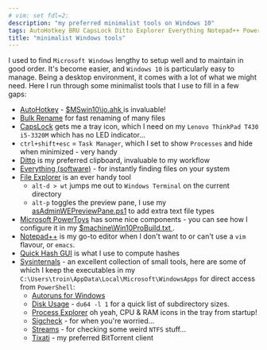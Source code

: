 ```yaml
---
# vim: set fdl=2:
description: "my preferred minimalist tools on Windows 10"
tags: AutoHotkey BRU CapsLock Ditto Explorer Everything Notepad++ PowerToys QuickHash Sysinternals Tixati Windows
title: "minimalist Windows tools"
---
```


I used to find `Microsoft Windows` lengthy to setup well and to maintain in good order. It's become easier, and `Windows 10` is particularly easy to manage. Being a desktop environment, it comes with a lot of what we might need. Here I run through some minimalist tools that I use to fill in a few gaps:


- [AutoHotkey](http://en.wikipedia.org/wiki/AutoHotkey) - [ $MSwin10\jo.ahk ](https://github.com/harriott/OS-MSWin10/blob/master/jo.ahk) is invaluable!
- [Bulk Rename](http://www.bulkrenameutility.co.uk/) for fast renaming of many files
- [CapsLock](https://www.microsoft.com/en-gb/p/capslock/9nbx19w2pp00) gets me a tray icon, which I need on my `Lenovo ThinkPad T430 i5-3320M` which has no LED indicator...
- `ctrl+shift+esc` = `Task Manager`, which I set to show `Processes` and hide when minimized - very handy
- [Ditto](http://ditto-cp.sourceforge.net) is my preferred clipboard, invaluable to my workflow
- [Everything (software)](https://en.wikipedia.org/wiki/Everything_%28software%29) - for instantly finding files on your system
- [File Explorer](https://en.wikipedia.org/wiki/File_Explorer) is an ever handy tool
    - `alt-d > wt` jumps me out to `Windows Terminal` on the current directory
    - `alt-p` toggles the preview pane, I use my [asAdminWEPreviewPane.ps1](https://github.com/harriott/OS-MSWin10/blob/master/asAdminWEPreviewPane.ps1) to add extra text file types
- [Microsoft PowerToys](https://en.wikipedia.org/wiki/Microsoft_PowerToys) has some nice components - you can see how I configure it in my [ $machine\Win10ProBuild.txt ](https://github.com/harriott/OS-MSWin10/blob/master/T430i73520M/Win10ProBuild.txt).
- [Notepad++](http://en.wikipedia.org/wiki/Notepad%2B%2B) is my go-to editor when I don't want to or can't use a `vim` flavour, or `emacs`.
- [Quick Hash GUI](https://quickhash-gui.org/) is what I use to compute hashes
- [Sysinternals](http://technet.microsoft.com/en-gb/sysinternals) - an excellent collection of small tools, here are some of which I keep the executables in my `C:\Users\troin\AppData\Local\Microsoft\WindowsApps` for direct access from `PowerShell`:
    - [Autoruns for Windows](https://learn.microsoft.com/en-gb/sysinternals/downloads/autoruns)
    - [Disk Usage](https://docs.microsoft.com/en-us/sysinternals/downloads/du) - `du64 -l 1` for a quick list of subdirectory sizes.
    - [Process Explorer](http://en.wikipedia.org/wiki/Process_Explorer) oh yeah, CPU & RAM icons in the tray from startup!
    - [Sigcheck](https://docs.microsoft.com/en-gb/sysinternals/downloads/sigcheck) - for when you're worried...
    - [Streams](https://docs.microsoft.com/en-gb/sysinternals/downloads/streams) - for checking some weird `NTFS` stuff...
    - [Tixati](https://en.wikipedia.org/wiki/Tixati) - my preferred BitTorrent client


